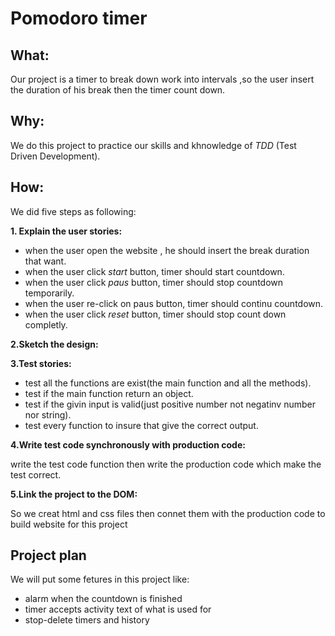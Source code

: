 # Pomodoro timer


## What:
Our project is a timer to break down work into intervals ,so the user insert the duration of his break then the timer count down.


## Why:
We do this project to practice our skills and khnowledge of *TDD* (Test Driven Development).


## How:
We did five steps as following:

**1. Explain the user stories:**
 - when the user open the website , he should insert the break duration that want.
 - when the user click *start* button, timer should start countdown.
 - when the user click *paus* button, timer should stop countdown temporarily.
 - when the user re-click on paus button, timer should continu countdown.
 - when the user click *reset* button, timer should stop count down completly. 
 
**2.Sketch the design:** 

**3.Test stories:**
 - test all the functions are exist(the main function and all the methods).
 - test if the main function return an object.
 - test if the givin input is valid(just positive number not negatinv number nor string).
 - test every function to insure that give the correct output.
 
**4.Write test code synchronously with production code:**

 write the test code function then write the production code which make the test correct.
 
**5.Link the project to the DOM:** 

 So we creat html and css files then connet them with the production code to build website for this project
 
 
## Project plan
  We will put some fetures in this project like:
  - alarm when the countdown is finished
  - timer accepts activity text of what is used for
  - stop-delete timers and history
 

